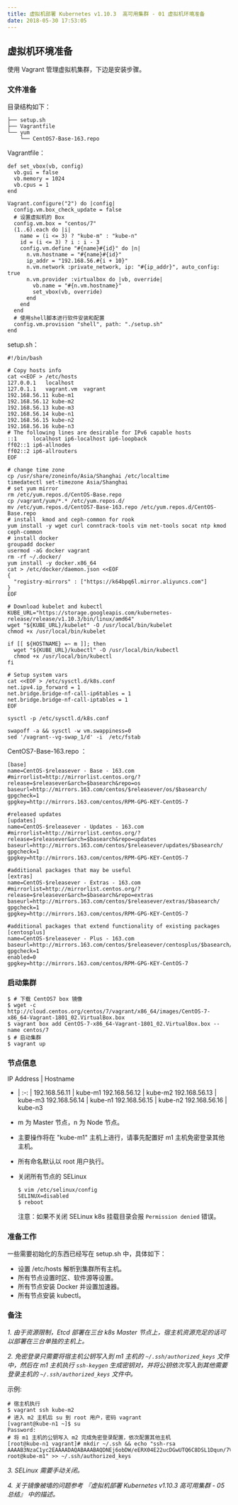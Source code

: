 ```yaml
---
title: 虚拟机部署 Kubernetes v1.10.3  高可用集群 - 01 虚拟机环境准备
date: 2018-05-30 17:53:05
---
```


## 虚拟机环境准备

使用 Vagrant 管理虚拟机集群，下边是安装步骤。

### 文件准备

目录结构如下：

```
├── setup.sh
├── Vagrantfile
└── yum
    └── CentOS7-Base-163.repo
```

Vagrantfile：

```
def set_vbox(vb, config)
  vb.gui = false
  vb.memory = 1024
  vb.cpus = 1
end

Vagrant.configure("2") do |config|
  config.vm.box_check_update = false
  # 设置虚拟机的 Box
  config.vm.box = "centos/7"
  (1..6).each do |i|
    name = (i <= 3) ? "kube-m" : "kube-n"
    id = (i <= 3) ? i : i - 3
    config.vm.define "#{name}#{id}" do |n|
      n.vm.hostname = "#{name}#{id}"
      ip_addr = "192.168.56.#{i + 10}"
      n.vm.network :private_network, ip: "#{ip_addr}", auto_config: true
      n.vm.provider :virtualbox do |vb, override|
        vb.name = "#{n.vm.hostname}"
        set_vbox(vb, override)
      end
    end
  end
  # 使用shell脚本进行软件安装和配置
  config.vm.provision "shell", path: "./setup.sh"
end
```

setup.sh：

```
#!/bin/bash

# Copy hosts info
cat <<EOF > /etc/hosts
127.0.0.1	localhost
127.0.1.1	vagrant.vm	vagrant
192.168.56.11 kube-m1
192.168.56.12 kube-m2
192.168.56.13 kube-m3
192.168.56.14 kube-n1
192.168.56.15 kube-n2
192.168.56.16 kube-n3
# The following lines are desirable for IPv6 capable hosts
::1     localhost ip6-localhost ip6-loopback
ff02::1 ip6-allnodes
ff02::2 ip6-allrouters
EOF

# change time zone
cp /usr/share/zoneinfo/Asia/Shanghai /etc/localtime
timedatectl set-timezone Asia/Shanghai
# set yum mirror
rm /etc/yum.repos.d/CentOS-Base.repo
cp /vagrant/yum/*.* /etc/yum.repos.d/
mv /etc/yum.repos.d/CentOS7-Base-163.repo /etc/yum.repos.d/CentOS-Base.repo
# install  kmod and ceph-common for rook
yum install -y wget curl conntrack-tools vim net-tools socat ntp kmod ceph-common
# install docker
groupadd docker
usermod -aG docker vagrant
rm -rf ~/.docker/
yum install -y docker.x86_64
cat > /etc/docker/daemon.json <<EOF
{
  "registry-mirrors" : ["https://k64bpq6l.mirror.aliyuncs.com"]
}
EOF

# Download kubelet and kubectl
KUBE_URL="https://storage.googleapis.com/kubernetes-release/release/v1.10.3/bin/linux/amd64"
wget "${KUBE_URL}/kubelet" -O /usr/local/bin/kubelet
chmod +x /usr/local/bin/kubelet

if [[ ${HOSTNAME} =~ m ]]; then
  wget "${KUBE_URL}/kubectl" -O /usr/local/bin/kubectl
  chmod +x /usr/local/bin/kubectl
fi

# Setup system vars
cat <<EOF > /etc/sysctl.d/k8s.conf
net.ipv4.ip_forward = 1
net.bridge.bridge-nf-call-ip6tables = 1
net.bridge.bridge-nf-call-iptables = 1
EOF

sysctl -p /etc/sysctl.d/k8s.conf

swapoff -a && sysctl -w vm.swappiness=0
sed '/vagrant--vg-swap_1/d' -i  /etc/fstab
```

CentOS7-Base-163.repo ：

```
[base]
name=CentOS-$releasever - Base - 163.com
#mirrorlist=http://mirrorlist.centos.org/?release=$releasever&arch=$basearch&repo=os
baseurl=http://mirrors.163.com/centos/$releasever/os/$basearch/
gpgcheck=1
gpgkey=http://mirrors.163.com/centos/RPM-GPG-KEY-CentOS-7

#released updates
[updates]
name=CentOS-$releasever - Updates - 163.com
#mirrorlist=http://mirrorlist.centos.org/?release=$releasever&arch=$basearch&repo=updates
baseurl=http://mirrors.163.com/centos/$releasever/updates/$basearch/
gpgcheck=1
gpgkey=http://mirrors.163.com/centos/RPM-GPG-KEY-CentOS-7

#additional packages that may be useful
[extras]
name=CentOS-$releasever - Extras - 163.com
#mirrorlist=http://mirrorlist.centos.org/?release=$releasever&arch=$basearch&repo=extras
baseurl=http://mirrors.163.com/centos/$releasever/extras/$basearch/
gpgcheck=1
gpgkey=http://mirrors.163.com/centos/RPM-GPG-KEY-CentOS-7

#additional packages that extend functionality of existing packages
[centosplus]
name=CentOS-$releasever - Plus - 163.com
baseurl=http://mirrors.163.com/centos/$releasever/centosplus/$basearch/
gpgcheck=1
enabled=0
gpgkey=http://mirrors.163.com/centos/RPM-GPG-KEY-CentOS-7
```


### 启动集群

```
$ # 下载 CentOS7 box 镜像
$ wget -c http://cloud.centos.org/centos/7/vagrant/x86_64/images/CentOS-7-x86_64-Vagrant-1801_02.VirtualBox.box
$ vagrant box add CentOS-7-x86_64-Vagrant-1801_02.VirtualBox.box --name centos/7
$ # 启动集群
$ vagrant up
```

### 节点信息

IP Address | Hostname 
- | :-: |
192.168.56.11 | kube-m1
192.168.56.12 | kube-m2
192.168.56.13 | kube-m3
192.168.56.14 | kube-n1
192.168.56.15 | kube-n2
192.168.56.16 | kube-n3

- m 为 Master 节点，n 为 Node 节点。
- 主要操作将在 "kube-m1" 主机上进行，请事先配置好 m1 主机免密登录其他主机。
- 所有命名默认以 root 用户执行。
- 关闭所有节点的 SELinux 
    ```
    $ vim /etc/selinux/config
    SELINUX=disabled
    $ reboot
    ```
    注意：如果不关闭 SELinux k8s 挂载目录会报 `Permission denied` 错误。

### 准备工作

一些需要初始化的东西已经写在 setup.sh 中，具体如下：

- 设置 /etc/hosts 解析到集群所有主机。
- 所有节点设置时区、软件源等设置。
- 所有节点安装 Docker 并设置加速器。
- 所有节点安装 kubectl。

### 备注

*1. 由于资源限制，Etcd 部署在三台 k8s Master 节点上，宿主机资源充足的话可以部署在三台单独的主机上。*

*2. 免密登录只需要将宿主机公钥写入到 m1 主机的 `~/.ssh/authorized_keys` 文件中，然后在 m1 主机执行 `ssh-keygen` 生成密钥对，并将公钥依次写入到其他需要登录主机的 `~/.ssh/authorized_keys` 文件中。*

示例: 

```
# 宿主机执行
$ vagrant ssh kube-m2
# 进入 m2 主机后 su 到 root 用户，密码 vagrant
[vagrant@kube-n1 ~]$ su
Password:
# 将 m1 主机的公钥写入 m2 完成免密登录配置，依次配置其他主机
[root@kube-n1 vagrant]# mkdir ~/.ssh && echo "ssh-rsa AAAAB3NzaC1yc2EAAAADAQABAAABAQDNEj6obDW/eERX04E22ucDGwUTQ6C8DSL1Dqun/7VuQJei6lzdWBBDKy6AJEPh/w51Po9vlqZCiso1+N/vwLzakSHqYh685L2tsXTpQza16N624sP7lt201TwUlKJ9tlQRzahtX833PCtvSSwv8T7EsZVwUN4zz7eA+To+hPzzVEBlU/wMgoHMWlGLG/dNGqUl3mJeBFJ7NRbC1ePzZYXUxhyFY9N36GcOoI+cJXroApecKMK5fSZbXyYDFRZ8Mf7EMkRQkXx5BasGRTAzKBkJ1OW2JBP17VdJqmJKOBHDnetwyH0zcS5C6/vWgiJspiJJu9Cw2I5/aZ6uij3g0tW9 root@kube-m1" >> ~/.ssh/authorized_keys
```

*3. SELinux 需要手动关闭。*

*4. 关于镜像被墙的问题参考 『虚拟机部署 Kubernetes v1.10.3 高可用集群 - 05 总结』 中的描述。*